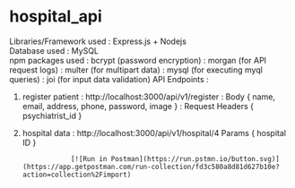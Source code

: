# hospital_api
Libraries/Framework used : Express.js + Nodejs\
Database used : MySQL\
npm packages used : bcrypt (password encryption)
                  : morgan (for API request logs)
                  : multer (for multipart data)
                  : mysql (for executing myql queries)
                  : joi (for input data validation)
API Endpoints : 
  1. register patient : http://localhost:3000/api/v1/register
                      : Body 
                        {
                          name,
                          email,
                          address,
                          phone,
                          password,
                          image
                        }
                      : Request Headers
                        {
                          psychiatrist_id 
                        }
                      
  3. hospital data : http://localhost:3000/api/v1/hospital/4
                      Params
                     {
                      hospital ID
                     }
                     
                     [![Run in Postman](https://run.pstmn.io/button.svg)](https://app.getpostman.com/run-collection/fd3c580a8d81d627b10e?action=collection%2Fimport)
